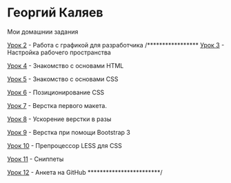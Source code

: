 # Георгий Каляев
Мои домашнии задания

[Урок 2](https://github.com/GeorgeKalyaev/GeorgeKalyaev.github.io/tree/master/my_site/img "Работа с графикой для разработчика") - Работа с графикой для разработчика
/*****************
[Урок 3](https://github.com/GeorgeKalyaev/GeorgeKalyaev.github.io/tree/master/yr3 "Настройка рабочего пространства") - Настройка рабочего пространства

[Урок 4](https://codepen.io/Kalyaev/pen/KXzRWy?editors=1000 "Знакомство с основами HTML ") - Знакомство с основами HTML 

[Урок 5](https://codepen.io/Kalyaev/pen/qPNzaj?editors=1100 "Знакомство с основами CSS ") - Знакомство с основами CSS 

[Урок 6](https://codepen.io/Kalyaev/pen/VMKGKV?editors=1100 "Позиционирование CSS") - Позиционирование CSS

[Урок 7](GeorgeKalyaev.github.io/project_7/src/ "Верстка первого макета.") - Верстка первого макета.

[Урок 8](GeorgeKalyaev.github.io/project_8_27.09.2017/src/ "Ускорение верстки в разы") - Ускорение верстки в разы

[Урок 9](GeorgeKalyaev.github.io/project_9/src/ "Верстка при помощи Bootstrap 3") - Верстка при помощи Bootstrap 3

[Урок 10](https://github.com/GeorgeKalyaev/GeorgeKalyaev.github.io/blob/master/main.less "Препроцессор LESS для CSS") - Препроцессор LESS для CSS

[Урок 11](https://github.com/GeorgeKalyaev/GeorgeKalyaev.github.io/tree/master/yr11 "Сниппеты ") - Сниппеты 

[Урок 12](адрес "Анкета на GitHub") - Анкета на GitHub
************************/
